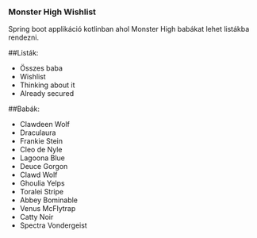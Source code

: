 ### Monster High Wishlist
Spring boot applikáció kotlinban ahol Monster High babákat lehet listákba rendezni.

##Listák:
- Összes baba
- Wishlist
- Thinking about it
- Already secured

##Babák:
- Clawdeen Wolf
- Draculaura
- Frankie Stein
- Cleo de Nyle
- Lagoona Blue
- Deuce Gorgon
- Clawd Wolf
- Ghoulia Yelps
- Toralei Stripe
- Abbey Bominable
- Venus McFlytrap
- Catty Noir
- Spectra Vondergeist
